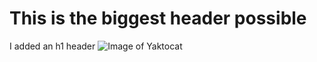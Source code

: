# This is the biggest header possible
I added an h1 header
![Image of Yaktocat](https://octodex.github.com/images/yaktocat.png)
